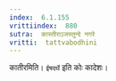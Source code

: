 ```yaml
---
index:  6.1.155
vrittiindex:  880
sutra:  कास्तीराऽजस्तुन्दे नगरे
vritti:  tattvabodhini 
---
```


कातीरमिति। `ईषदर्थे` इति कोः कादेशः।

